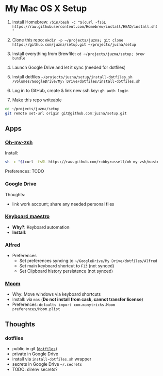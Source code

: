 # My Mac OS X Setup

1. Install Homebrew:
  `/bin/bash -c "$(curl -fsSL https://raw.githubusercontent.com/Homebrew/install/HEAD/install.sh)"`

1. Clone this repo:
  `mkdir -p ~/projects/juzna; git clone https://github.com/juzna/setup.git ~/projects/juzna/setup`

1. Install everything from Brewfile:
  `cd ~/projects/juzna/setup; brew bundle`

1. Launch Google Drive and let it sync (needed for dotfiles)

1. Install dotfiles
  `~/projects/juzna/setup/install-dotfiles.sh`
  `/Volumes/GoogleDrive/My\ Drive/dotfiles/install-dotfiles.sh`

1. Log in to GitHub, create & link new ssh key: `gh auth login`

1. Make this repo writeable
  ```sh
  cd ~/projects/juzna/setup
  git remote set-url origin git@github.com:juzna/setup.git
  ```

## Apps

### [Oh-my-zsh](https://ohmyz.sh)
Install:
```sh
sh -c "$(curl -fsSL https://raw.github.com/robbyrussell/oh-my-zsh/master/tools/install.sh)"
```

Preferences:
TODO

### Google Drive
Thoughts:
* link work account; share any needed personal files


### [Keyboard maestro](http://www.keyboardmaestro.com/)
 * **Why?**: Keyboard automation
 * **Install**: 


### Alfred
* Preferences
  - Set preferences syncing to `~/GoogleDrive/My Drive/dotfiles/Alfred`
  - Set main keyboard shortcut to `F13` (not synced)
  - Set Clipboard history persistence (not synced)


### [Moom](https://manytricks.com/moom/)
* Why: Move windows via keyboard shortcuts
* Install: via `mas` (**Do not install from cask, cannot transfer license**)
* Preferences: `defaults import com.manytricks.Moom preferences/Moom.plist`


## Thoughts

### dotfiles
 - public in git ([`dotfiles`](/dotfiles))
 - private in Google Drive
 - install via `install-dotfiles.sh` wrapper
 - secrets in Google Drive `~/.secrets`
 - TODO: direnv secrets?
